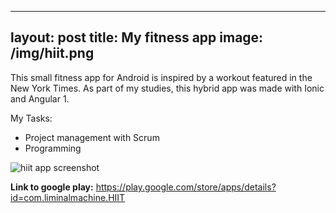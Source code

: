 
---
layout: post
title: My fitness app
image: /img/hiit.png
---

This small fitness app for Android is inspired by a workout featured in the New York Times. As part of my studies, this hybrid app was made with Ionic and Angular 1.

My Tasks:
* Project management with Scrum
* Programming

![hiit app screenshot](http://i.imgur.com/An6g7W0.png)

**Link to google play:** <https://play.google.com/store/apps/details?id=com.liminalmachine.HIIT>
